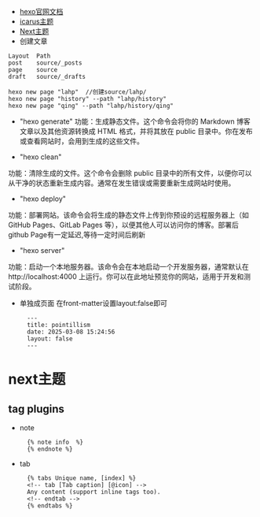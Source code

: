 + [hexo官网文档](https://hexo.io/zh-cn/docs/commands)
+ [icarus主题](https://ppoffice.github.io/hexo-theme-icarus/uncategorized/getting-started-with-icarus/)
+ [Next主题](https://theme-next.js.org/docs/theme-settings/)
+ 创建文章
```
Layout	Path
post	source/_posts
page	source
draft	source/_drafts

hexo new page "lahp"  //创建source/lahp/
hexo new page "history" --path "lahp/history"  
hexo new page "qing" --path "lahp/history/qing"
```
+ "hexo generate"
功能：生成静态文件。这个命令会将你的 Markdown 博客文章以及其他资源转换成 HTML 格式，并将其放在 public 目录中。你在发布或查看网站时，会用到生成的这些文件。

+  "hexo clean"

功能：清除生成的文件。这个命令会删除 public 目录中的所有文件，以便你可以从干净的状态重新生成内容。通常在发生错误或需要重新生成网站时使用。

+  "hexo deploy"

功能：部署网站。该命令会将生成的静态文件上传到你预设的远程服务器上（如 GitHub Pages、GitLab Pages 等），以便其他人可以访问你的博客。部署后github Page有一定延迟,等待一定时间后刷新

+  "hexo server"

功能：启动一个本地服务器。该命令会在本地启动一个开发服务器，通常默认在 http://localhost:4000 上运行。你可以在此地址预览你的网站，适用于开发和测试阶段。
+ 单独成页面
  在front-matter设置layout:false即可
  ```
    ---
    title: pointillism
    date: 2025-03-08 15:24:56
    layout: false
    ---
  ```
# next主题
## tag plugins
+ note
  ```
    {% note info  %}
    {% endnote %}
  ```
+ tab
  ```
    {% tabs Unique name, [index] %}
    <!-- tab [Tab caption] [@icon] -->
    Any content (support inline tags too).
    <!-- endtab -->
    {% endtabs %}
  ```